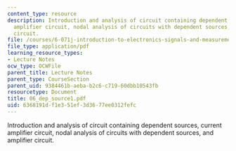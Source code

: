 ```yaml
---
content_type: resource
description: Introduction and analysis of circuit containing dependent sources, current
  amplifier circuit, nodal analysis of circuits with dependent sources, and amplifier
  circuit.
file: /courses/6-071j-introduction-to-electronics-signals-and-measurement-spring-2006/6368191df1e351ef3d3677ee0312fefc_06_dep_source1.pdf
file_type: application/pdf
learning_resource_types:
- Lecture Notes
ocw_type: OCWFile
parent_title: Lecture Notes
parent_type: CourseSection
parent_uid: 9384461b-aeba-b2c6-c719-60dbb10543fb
resourcetype: Document
title: 06_dep_source1.pdf
uid: 6368191d-f1e3-51ef-3d36-77ee0312fefc
---
```

Introduction and analysis of circuit containing dependent sources, current amplifier circuit, nodal analysis of circuits with dependent sources, and amplifier circuit.


